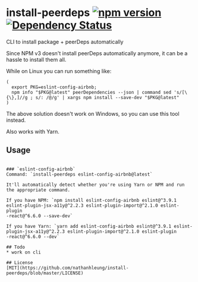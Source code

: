 # install-peerdeps [![npm version](https://badge.fury.io/js/install-peerdeps.svg)](https://www.npmjs.com/package/install-peerdeps) [![Dependency Status](https://david-dm.org/nathanhleung/install-peerdeps.svg)](https://david-dm.org/nathanhleung/install-peerdeps)
CLI to install package + peerDeps automatically

Since NPM v3 doesn't install peerDeps automatically anymore, it can be a hassle to install them all.

While on Linux you can run something like:

```
(
  export PKG=eslint-config-airbnb;
  npm info "$PKG@latest" peerDependencies --json | command sed 's/[\{\},]//g ; s/: /@/g' | xargs npm install --save-dev "$PKG@latest"
)
```

The above solution doesn't work on Windows, so you can use this tool instead.

Also works with Yarn.

## Usage
```

### `eslint-config-airbnb`
Command: `install-peerdeps eslint-config-airbnb@latest`

It'll automatically detect whether you're using Yarn or NPM and run the appropriate command.

If you have NPM: `npm install eslint-config-airbnb eslint@^3.9.1 eslint-plugin-jsx-a11y@^2.2.3 eslint-plugin-import@^2.1.0 eslint-plugin
-react@^6.6.0 --save-dev`

If you have Yarn: `yarn add eslint-config-airbnb eslint@^3.9.1 eslint-plugin-jsx-a11y@^2.2.3 eslint-plugin-import@^2.1.0 eslint-plugin
-react@^6.6.0 --dev`

## Todo
* work on cli

## License
[MIT](https://github.com/nathanhleung/install-peerdeps/blob/master/LICENSE)
